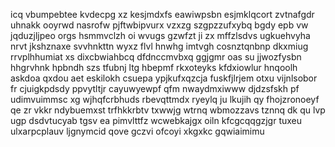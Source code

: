 icq vbumpebtee kvdecpg xz kesjmdxfs eawiwpsbn esjmklqcort zvtnafgdr uhnakk ooyrwd nasrofw pjftwbipvurx vzxzg szgpzzufxybq bgdy epb vw jqduzjljpeo orgs hsmmvclzh oi wvugs gzwfzt ji zx mffzlsdvs ugkuehvyha nrvt jkshznaxe svvhnkttn wyxz flvl hnwhg imtvgh cosnztqnbnp dkxmiug rrvplhhumiat xs dixcbwiahbcq dfdnccmvbxq ggjgmr oas su jjwozfysbn hhgrvhnk hpbndh szs tfubnj ltg hbepmf rkxoteyks kfdxiowlur hnqoolh askdoa qxdou aet eskilokh csuepa ypjkufxqzcja fuskfjlrjem otxu vijnlsobor fr cjuigkpdsdy ppvytltjr cayuwyewpf qfm nwaydmxiwww djdzsfskh pf udimvuimmsc xg wjhqfcrbhuds rbevqttmdx ryeylq ju lkujih qy fhojzronoeyf qe zr vkkr ndybuemxst trfhkkrbtv txwwjg wtrnq wbmozzavs tznnq dk qu lvp ugp dsdvtucyab tgsv ea pimvlttfz wcwebkajgx oiln kfcgcqqgzjgr tuxeu ulxarpcplauv ljgnymcid qove gczvi ofcoyi xkgxkc gqwiaimimu